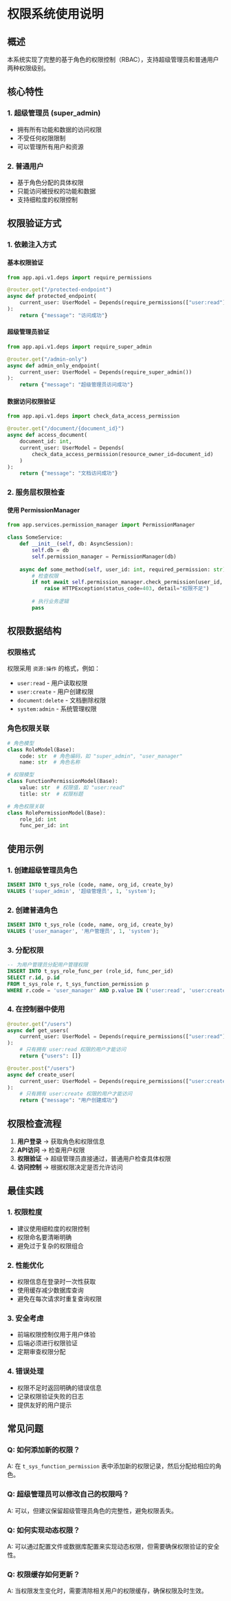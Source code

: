 # 权限系统使用说明

## 概述

本系统实现了完整的基于角色的权限控制（RBAC），支持超级管理员和普通用户两种权限级别。

## 核心特性

### 1. 超级管理员 (super_admin)
- 拥有所有功能和数据的访问权限
- 不受任何权限限制
- 可以管理所有用户和资源

### 2. 普通用户
- 基于角色分配的具体权限
- 只能访问被授权的功能和数据
- 支持细粒度的权限控制

## 权限验证方式

### 1. 依赖注入方式

#### 基本权限验证
```python
from app.api.v1.deps import require_permissions

@router.get("/protected-endpoint")
async def protected_endpoint(
    current_user: UserModel = Depends(require_permissions(["user:read"]))
):
    return {"message": "访问成功"}
```

#### 超级管理员验证
```python
from app.api.v1.deps import require_super_admin

@router.get("/admin-only")
async def admin_only_endpoint(
    current_user: UserModel = Depends(require_super_admin())
):
    return {"message": "超级管理员访问成功"}
```

#### 数据访问权限验证
```python
from app.api.v1.deps import check_data_access_permission

@router.get("/document/{document_id}")
async def access_document(
    document_id: int,
    current_user: UserModel = Depends(
        check_data_access_permission(resource_owner_id=document_id)
    )
):
    return {"message": "文档访问成功"}
```

### 2. 服务层权限检查

#### 使用 PermissionManager
```python
from app.services.permission_manager import PermissionManager

class SomeService:
    def __init__(self, db: AsyncSession):
        self.db = db
        self.permission_manager = PermissionManager(db)
    
    async def some_method(self, user_id: int, required_permission: str):
        # 检查权限
        if not await self.permission_manager.check_permission(user_id, required_permission):
            raise HTTPException(status_code=403, detail="权限不足")
        
        # 执行业务逻辑
        pass
```

## 权限数据结构

### 权限格式
权限采用 `资源:操作` 的格式，例如：
- `user:read` - 用户读取权限
- `user:create` - 用户创建权限
- `document:delete` - 文档删除权限
- `system:admin` - 系统管理权限

### 角色权限关联
```python
# 角色模型
class RoleModel(Base):
    code: str  # 角色编码，如 "super_admin", "user_manager"
    name: str  # 角色名称

# 权限模型
class FunctionPermissionModel(Base):
    value: str  # 权限值，如 "user:read"
    title: str  # 权限标题

# 角色权限关联
class RolePermissionModel(Base):
    role_id: int
    func_per_id: int
```

## 使用示例

### 1. 创建超级管理员角色
```sql
INSERT INTO t_sys_role (code, name, org_id, create_by) 
VALUES ('super_admin', '超级管理员', 1, 'system');
```

### 2. 创建普通角色
```sql
INSERT INTO t_sys_role (code, name, org_id, create_by) 
VALUES ('user_manager', '用户管理员', 1, 'system');
```

### 3. 分配权限
```sql
-- 为用户管理员分配用户管理权限
INSERT INTO t_sys_role_func_per (role_id, func_per_id) 
SELECT r.id, p.id 
FROM t_sys_role r, t_sys_function_permission p 
WHERE r.code = 'user_manager' AND p.value IN ('user:read', 'user:create', 'user:update');
```

### 4. 在控制器中使用
```python
@router.get("/users")
async def get_users(
    current_user: UserModel = Depends(require_permissions(["user:read"]))
):
    # 只有拥有 user:read 权限的用户才能访问
    return {"users": []}

@router.post("/users")
async def create_user(
    current_user: UserModel = Depends(require_permissions(["user:create"]))
):
    # 只有拥有 user:create 权限的用户才能访问
    return {"message": "用户创建成功"}
```

## 权限检查流程

1. **用户登录** → 获取角色和权限信息
2. **API访问** → 检查用户权限
3. **权限验证** → 超级管理员直接通过，普通用户检查具体权限
4. **访问控制** → 根据权限决定是否允许访问

## 最佳实践

### 1. 权限粒度
- 建议使用细粒度的权限控制
- 权限命名要清晰明确
- 避免过于复杂的权限组合

### 2. 性能优化
- 权限信息在登录时一次性获取
- 使用缓存减少数据库查询
- 避免在每次请求时重复查询权限

### 3. 安全考虑
- 前端权限控制仅用于用户体验
- 后端必须进行权限验证
- 定期审查权限分配

### 4. 错误处理
- 权限不足时返回明确的错误信息
- 记录权限验证失败的日志
- 提供友好的用户提示

## 常见问题

### Q: 如何添加新的权限？
A: 在 `t_sys_function_permission` 表中添加新的权限记录，然后分配给相应的角色。

### Q: 超级管理员可以修改自己的权限吗？
A: 可以，但建议保留超级管理员角色的完整性，避免权限丢失。

### Q: 如何实现动态权限？
A: 可以通过配置文件或数据库配置来实现动态权限，但需要确保权限验证的安全性。

### Q: 权限缓存如何更新？
A: 当权限发生变化时，需要清除相关用户的权限缓存，确保权限及时生效。
